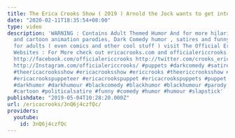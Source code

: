 ```yaml
---
title: The Erica Crooks Show ( 2019 ) Arnold the Jock wants to get into politics
date: "2020-02-11T18:35:54+08:00"
type: video
description: 'WARNING : Contains Adult Themed Humor And for more hilarious puppets
  and cartoon animation parodies, Dark Comedy humor , satires and funny stupid videos
  for adults ( even comics and other cool stuff ) visit The Official Erica Crooks
  Websites : For More check out ericacrooks.com and officialericcrooks.com today !
  http://facebook.com/officialericcrooks http://twitter.com/crooks_erica http://youtube.com/user/officialericcrooks
  http://Instagram.com/officialericcrooks/ #puppets #darkcomedy #satire #ericacrooks
  #theericacrooksshow #ericacrooksshow #ericcrooks #theericcrooksshow #ericcrooksshow
  #ericacrookspuppeteer #ericacrookspuppet #ericacrookspuppets #puppet #puppetry #adultpuppetry
  #darkhumor #darkhumour #blackcomedy #blackhumor #blackhumour #parody #parodies #cartoons
  #cartoon #politicalsatire #funny #comedy #humor #humour #slapstick'
publishdate: "2019-05-04T10:28:20.000Z"
url: /ericacrooks/3nQ6j4czfQc/
providers:
  youtube:
    id: 3nQ6j4czfQc
---
```

